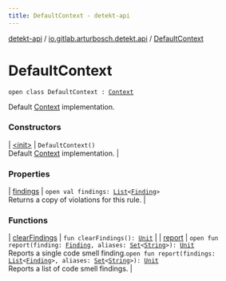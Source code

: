 ```yaml
---
title: DefaultContext - detekt-api
---
```


[detekt-api](../../index.html) / [io.gitlab.arturbosch.detekt.api](../index.html) / [DefaultContext](./index.html)

# DefaultContext

`open class DefaultContext : `[`Context`](../-context/index.html)

Default [Context](../-context/index.html) implementation.

### Constructors

| [&lt;init&gt;](-init-.html) | `DefaultContext()`<br>Default [Context](../-context/index.html) implementation. |

### Properties

| [findings](findings.html) | `open val findings: `[`List`](https://kotlinlang.org/api/latest/jvm/stdlib/kotlin.collections/-list/index.html)`<`[`Finding`](../-finding/index.html)`>`<br>Returns a copy of violations for this rule. |

### Functions

| [clearFindings](clear-findings.html) | `fun clearFindings(): `[`Unit`](https://kotlinlang.org/api/latest/jvm/stdlib/kotlin/-unit/index.html) |
| [report](report.html) | `open fun report(finding: `[`Finding`](../-finding/index.html)`, aliases: `[`Set`](https://kotlinlang.org/api/latest/jvm/stdlib/kotlin.collections/-set/index.html)`<`[`String`](https://kotlinlang.org/api/latest/jvm/stdlib/kotlin/-string/index.html)`>): `[`Unit`](https://kotlinlang.org/api/latest/jvm/stdlib/kotlin/-unit/index.html)<br>Reports a single code smell finding.`open fun report(findings: `[`List`](https://kotlinlang.org/api/latest/jvm/stdlib/kotlin.collections/-list/index.html)`<`[`Finding`](../-finding/index.html)`>, aliases: `[`Set`](https://kotlinlang.org/api/latest/jvm/stdlib/kotlin.collections/-set/index.html)`<`[`String`](https://kotlinlang.org/api/latest/jvm/stdlib/kotlin/-string/index.html)`>): `[`Unit`](https://kotlinlang.org/api/latest/jvm/stdlib/kotlin/-unit/index.html)<br>Reports a list of code smell findings. |

